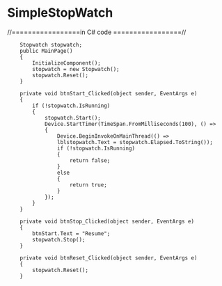 # SimpleStopWatch





//=================in C# code =================//

        Stopwatch stopwatch;
        public MainPage()
        {
            InitializeComponent();
            stopwatch = new Stopwatch();
            stopwatch.Reset();
        }
        
        private void btnStart_Clicked(object sender, EventArgs e)
        {
            if (!stopwatch.IsRunning)
            {
                stopwatch.Start();                
                Device.StartTimer(TimeSpan.FromMilliseconds(100), () =>
                {
                    Device.BeginInvokeOnMainThread(() =>
                    lblstopwatch.Text = stopwatch.Elapsed.ToString());
                    if (!stopwatch.IsRunning)
                    {
                        return false;
                    }                        
                    else
                    {
                        return true;
                    }                    
                });
            }            
        }

        private void btnStop_Clicked(object sender, EventArgs e)
        {
            btnStart.Text = "Resume";
            stopwatch.Stop();
        }

        private void btnReset_Clicked(object sender, EventArgs e)
        {
            stopwatch.Reset();
        }
       
